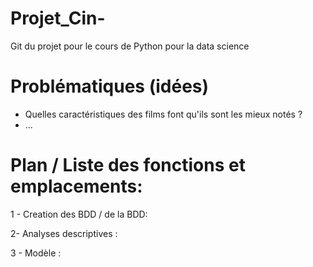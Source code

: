 # Projet_Cin-
Git du projet pour le cours de Python pour la data science



# Problématiques (idées)

- Quelles caractéristiques des films font qu'ils sont les mieux notés ?
- ...

# Plan / Liste des fonctions et emplacements:

1 - Creation des BDD / de la BDD: 





2- Analyses descriptives :





3 - Modèle : 


